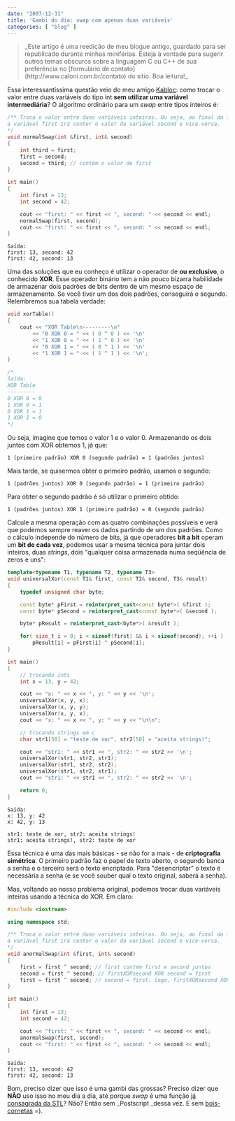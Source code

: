 ```yaml
---
date: "2007-12-31"
title: 'Gambi do dia: swap com apenas duas variáveis'
categories: [ "blog" ]
---
```

<blockquote>_Este artigo é uma reedição de meu blogue antigo, guardado para ser republicado durante minhas miniférias. Esteja à vontade para sugerir outros temas obscuros sobre a linguagem C ou C++ de sua preferência no [formulário de contato](http://www.caloni.com.br/contato) do sítio. Boa leitura!_</blockquote>

Essa interessantíssima questão veio do meu amigo [Kabloc](http://www.kabloc.com.br/): como trocar o valor entre duas variáveis do tipo int **sem utilizar uma variável intermediária**? O algoritmo ordinário para um _swap_ entre tipos inteiros é:

```cpp
/** Troca o valor entre duas variáveis inteiras. Ou seja, ao final da função
a variável first irá conter o valor da variável second e vice-versa.
*/
void normalSwap(int &first, int& second)
{
	int third = first;
	first = second;
	second = third; // contém o valor de first
}

int main()
{
	int first = 13;
	int second = 42;

	cout << "first: " << first << ", second: " << second << endl;
	normalSwap(first, second);
	cout << "first: " << first << ", second: " << second << endl;
} 

```

    
    Saída:
    first: 13, second: 42
    first: 42, second: 13

Uma das soluções que eu conheço é utilizar o operador de **ou exclusivo**, o conhecido **XOR**. Esse operador binário tem a não pouco bizarra habilidade de armazenar dois padrões de bits dentro de um mesmo espaço de armazenamento. Se você tiver um dos dois padrões, conseguirá o segundo. Relembremos sua tabela verdade:

```cpp
void xorTable()
{
	cout << "XOR Table\n---------\n"
		<< "0 XOR 0 = " << ( 0 ^ 0 ) << '\n'
		<< "1 XOR 0 = " << ( 1 ^ 0 ) << '\n'
		<< "0 XOR 1 = " << ( 0 ^ 1 ) << '\n'
		<< "1 XOR 1 = " << ( 1 ^ 1 ) << '\n';
} 

/* 
Saída:
XOR Table
---------
0 XOR 0 = 0
1 XOR 0 = 1
0 XOR 1 = 1
1 XOR 1 = 0
*/

```

Ou seja, imagine que temos o valor 1 e o valor 0. Armazenando os dois juntos com XOR obtemos 1, já que:

    
    1 (primeiro padrão) XOR 0 (segundo padrão) = 1 (padrões juntos)

Mais tarde, se quisermos obter o primeiro padrão, usamos o segundo:

    
    1 (padrões juntos) XOR 0 (segundo padrão) = 1 (primeiro padrão)

Para obter o segundo padrão é só utilizar o primeiro obtido:

    
    1 (padrões juntos) XOR 1 (primeiro padrão) = 0 (segundo padrão)

Calcule a mesma operação com as quatro combinações possíveis e verá que podemos sempre reaver os dados partindo de um dos padrões. Como o cálculo independe do número de bits, já que operadores **bit a bit** operam um **bit de cada vez**, podemos usar a mesma técnica para juntar dois inteiros, duas _strings_, dois "qualquer coisa armazenada numa seqüência de zeros e uns":

```cpp
template<typename T1, typename T2, typename T3>
void universalXor(const T1& first, const T2& second, T3& result)
{
	typedef unsigned char byte;

	const byte* pFirst = reinterpret_cast<const byte*>( &first );
	const byte* pSecond = reinterpret_cast<const byte*>( &second );

	byte* pResult = reinterpret_cast<byte*>( &result );

	for( size_t i = 0; i < sizeof(first) && i < sizeof(second); ++i )
		pResult[i] = pFirst[i] ^ pSecond[i];
}

int main()
{
	// trocando ints
	int x = 13, y = 42;

	cout << "x: " << x << ", y: " << y << '\n';
	universalXor(x, y, x);
	universalXor(x, y, y);
	universalXor(x, y, x);
	cout << "x: " << x << ", y: " << y << "\n\n";

	// trocando strings em c
	char str1[50] = "teste de xor", str2[50] = "aceita strings!";

	cout << "str1: " << str1 << ", str2: " << str2 << '\n';
	universalXor(str1, str2, str1);
	universalXor(str1, str2, str2);
	universalXor(str1, str2, str1);
	cout << "str1: " << str1 << ", str2: " << str2 << '\n';

	return 0;
} 

```

    
    Saída:
    x: 13, y: 42
    x: 42, y: 13
    
    str1: teste de xor, str2: aceita strings!
    str1: aceita strings!, str2: teste de xor

Essa técnica é uma das mais básicas - se não for a mais - de **criptografia simétrica**. O primeiro padrão faz o papel de texto aberto, o segundo banca a senha e o terceiro será o texto encriptado. Para "desencriptar" o texto é necessária a senha (e se você souber qual o texto original, saberá a senha).

Mas, voltando ao nosso problema original, podemos trocar duas variáveis inteiras usando a técnica do XOR. Em claro:

```cpp
#include <iostream>

using namespace std;

/** Troca o valor entre duas variáveis inteiras. Ou seja, ao final da função
a variável first irá conter o valor da variável second e vice-versa.
*/
void anormalSwap(int &first, int& second)
{
	first = first ^ second; // first contém first e second juntos
	second = first ^ second; // firstXORsecond XOR second = first
	first = first ^ second; // second = first. logo, firstXORsecond XOR first = second
}

int main()
{
	int first = 13;
	int second = 42;

	cout << "first: " << first << ", second: " << second << endl;
	anormalSwap(first, second);
	cout << "first: " << first << ", second: " << second << endl;
} 

```

    
    Saída:
    first: 13, second: 42
    first: 42, second: 13

Bom, preciso dizer que isso é uma gambi das grossas? Preciso dizer que **NÃO** uso isso no meu dia a dia, até porque _swap_ é uma função [já consagrada da STL](http://msdn.microsoft.com/library/en-us/vcstdlib/%20html/vclrfSwap_map.asp)? Não? Então sem _Postscript _dessa vez. E sem [bois-cornetas](http://www.google.com.br/search?q=boi+corneta+site%3Asualingua.com.br) =).
